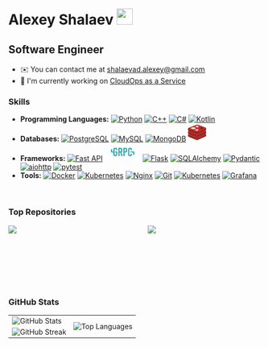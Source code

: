 Alexey Shalaev <a href="https://www.linkedin.com/in/aleksei-shalaev-701919286/" target="_blank" rel="noreferrer"> <picture> <source media="(prefers-color-scheme: dark)" srcset="https://raw.githubusercontent.com/danielcranney/readme-generator/main/public/icons/socials/linkedin-dark.svg" /> <source media="(prefers-color-scheme: light)" srcset="https://raw.githubusercontent.com/danielcranney/readme-generator/main/public/icons/socials/linkedin.svg" /> <img src="https://raw.githubusercontent.com/danielcranney/readme-generator/main/public/icons/socials/linkedin.svg" width="32" height="32" /> </picture> </a>
======================================================================================================================================

Software Engineer
-----------------

* ✉️  You can contact me at [shalaevad.alexey@gmail.com](mailto:shalaevad.alexey@gmail.com)
* 🚀  I'm currently working on [CloudOps as a Service](http://coaas.ru)


### Skills

- **Programming Languages:**  <a href="https://www.python.org/" target="_blank" rel="noreferrer"><img src="https://raw.githubusercontent.com/danielcranney/readme-generator/main/public/icons/skills/python-colored.svg" width="36" height="36" alt="Python" /></a> <a href="https://docs.microsoft.com/en-us/cpp/?view=msvc-170" target="_blank" rel="noreferrer"><img src="https://raw.githubusercontent.com/danielcranney/readme-generator/main/public/icons/skills/cplusplus-colored.svg" width="36" height="36" alt="C++" /></a> <a href="https://docs.microsoft.com/en-us/dotnet/csharp/" target="_blank" rel="noreferrer"><img src="https://raw.githubusercontent.com/danielcranney/readme-generator/main/public/icons/skills/csharp-colored.svg" width="36" height="36" alt="C#" /></a> <a href="https://kotlinlang.org/" target="_blank" rel="noreferrer"><img src="https://raw.githubusercontent.com/danielcranney/readme-generator/main/public/icons/skills/kotlin-colored.svg" width="36" height="36" alt="Kotlin" /></a>
- **Databases:** <a href="https://www.postgresql.org/" target="_blank" rel="noreferrer"><img src="https://raw.githubusercontent.com/danielcranney/readme-generator/main/public/icons/skills/postgresql-colored.svg" width="36" height="36" alt="PostgreSQL" /></a> <a href="https://www.mysql.com/" target="_blank" rel="noreferrer"><img src="https://raw.githubusercontent.com/danielcranney/readme-generator/main/public/icons/skills/mysql-colored.svg" width="36" height="36" alt="MySQL" /></a> <a href="https://www.mongodb.com/" target="_blank" rel="noreferrer"><img src="https://raw.githubusercontent.com/danielcranney/readme-generator/main/public/icons/skills/mongodb-colored.svg" width="36" height="36" alt="MongoDB" /></a> <a href="https://redis.io/" target="_blank" rel="noreferrer"><img src="assets/icons/redis.svg" height="36" alt="Redis" /></a>
- **Frameworks:** <a href="https://fastapi.tiangolo.com/" target="_blank" rel="noreferrer"><img src="https://raw.githubusercontent.com/danielcranney/readme-generator/main/public/icons/skills/fastapi-colored.svg" width="36" height="36" alt="Fast API" /></a> <a href="https://grpc.io/" target="_blank" rel="noreferrer"><img src="assets/icons/grpcio.svg" height="36" alt="gRPC" /></a> <a href="https://flask.palletsprojects.com/en/stable" target="_blank" rel="noreferrer"><img src="https://raw.githubusercontent.com/danielcranney/readme-generator/main/public/icons/skills/flask-colored.svg" width="36" height="36" alt="Flask" /></a> <a href="https://www.sqlalchemy.org/" target="_blank" rel="noreferrer"><img src="https://upload.wikimedia.org/wikipedia/commons/d/d7/SQLAlchemy.svg" height="36" alt="SQLAlchemy" /></a> <a href="https://docs.pydantic.dev/latest/" target="_blank" rel="noreferrer"><img src="https://docs.pydantic.dev/latest/logo-white.svg" width="36" height="36" alt="Pydantic" /></a> <a href="https://docs.aiohttp.org/en/stable/" target="_blank" rel="noreferrer"><img src="https://docs.aiohttp.org/en/stable/_static/aiohttp-plain.svg" height="36" alt="aiohttp" /></a> <a href="https://docs.pytest.org/en/stable/" target="_blank" rel="noreferrer"><img src="https://upload.wikimedia.org/wikipedia/commons/b/ba/Pytest_logo.svg" height="36" alt="pytest" /></a>
- **Tools:** <a href="https://www.docker.com/" target="_blank" rel="noreferrer"><img src="https://raw.githubusercontent.com/danielcranney/readme-generator/main/public/icons/skills/docker-colored.svg" height="36" alt="Docker" /></a> <a href="https://kubernetes.io/" target="_blank" rel="noreferrer"><img src="https://upload.wikimedia.org/wikipedia/commons/3/39/Kubernetes_logo_without_workmark.svg" height="36" alt="Kubernetes" /></a> <a href="https://nginx.org/en/" target="_blank" rel="noreferrer"><img src="https://upload.wikimedia.org/wikipedia/commons/c/c5/Nginx_logo.svg" height="24" alt="Nginx" /></a> <a href="https://git-scm.com/" target="_blank" rel="noreferrer"><img src="https://raw.githubusercontent.com/danielcranney/readme-generator/main/public/icons/skills/git-colored.svg" width="36" height="36" alt="Git" /></a> <a href="https://kubernetes.io/" target="_blank" rel="noreferrer"><img src="https://upload.wikimedia.org/wikipedia/commons/3/39/Kubernetes_logo_without_workmark.svg" height="36" alt="Kubernetes" /></a> <a href="https://grafana.com/" target="_blank" rel="noreferrer"><img src="https://upload.wikimedia.org/wikipedia/commons/a/a1/Grafana_logo.svg" height="36" alt="Grafana" /></a>

<br />

### Top Repositories

<div width="100%" align="center">
<a href="https://github.com/AlexeyShalaev/geo-distributed-billing" align="left"><img align="left" width="45%" src="https://github-readme-stats.vercel.app/api/pin/?username=AlexeyShalaev&repo=geo-distributed-billing&title_color=0891b2&text_color=ffffff&icon_color=0891b2&bg_color=1c1917&hide_border=true&locale=en" /></a>
<a href="https://github.com/AlexeyShalaev/GooglePlayDataset" align="right"><img align="right" width="45%" src="https://github-readme-stats.vercel.app/api/pin/?username=AlexeyShalaev&repo=GooglePlayDataset&title_color=0891b2&text_color=ffffff&icon_color=0891b2&bg_color=1c1917&hide_border=true&locale=en" /></a>
</div><br /><br /><br /><br /><br /><br />

<br />

### GitHub Stats

<table>
  <tr>
    <td>
      <img src="https://github-readme-stats.vercel.app/api?username=AlexeyShalaev&show_icons=true&count_private=true&title_color=0891b2&text_color=ffffff&icon_color=0891b2&bg_color=1c1917&hide_border=true" alt="GitHub Stats" />
    </td>
    <td rowspan="2">
      <img src="https://github-readme-stats.vercel.app/api/top-langs/?username=AlexeyShalaev&langs_count=10&title_color=0891b2&text_color=ffffff&icon_color=0891b2&bg_color=1c1917&hide_border=true&locale=en&custom_title=Top%20Languages" alt="Top Languages" />
    </td>
  </tr>
  <tr>
    <td>
      <img src="https://github-readme-streak-stats.herokuapp.com/?user=AlexeyShalaev&stroke=ffffff&background=1c1917&ring=0891b2&fire=0891b2&currStreakNum=ffffff&currStreakLabel=0891b2&sideNums=ffffff&sideLabels=ffffff&dates=ffffff&hide_border=true" alt="GitHub Streak" />
    </td>
  </tr>
</table>
